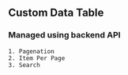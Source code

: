 ## Custom Data Table

### Managed using backend API

```
1. Pagenation
2. Item Per Page
3. Search
```
